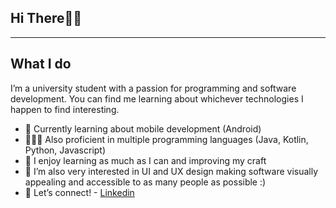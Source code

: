 ## Hi There👋🏾
---

## What I do

I’m a university student with a passion for programming and software development. You can find me learning about whichever technologies I happen to find interesting.

- 📱 Currently learning about mobile development (Android)
- 👨🏾‍💻 Also proficient in multiple programming languages (Java, Kotlin, Python, Javascript)
- 🌳 I enjoy learning as much as I can and improving my craft
- 🎨 I’m also very interested in UI and UX design making software visually appealing and accessible to as many people as possible :)
- 🔗 Let’s connect! - [Linkedin](http://www.linkedin.com/in/eyramekpe)
